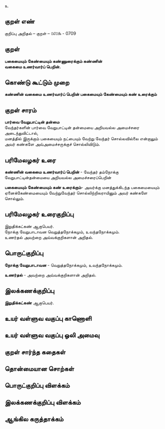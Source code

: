 உ

## குறள் எண் 

குறிப்பு அறிதல் – குறள் – ௦௭௦௯ - 0709  

## குறள் 

**பகைமையும் கேண்மையும் கண்ணுரைக்கும் கண்ணின்  
வகைமை உணர்வார்ப் பெறின்.**  

## கொண்டு கூட்டும் முறை

**கண்ணின் வகைமை உணர்வார்ப் பெறின் பகைமையும் கேண்மையும் கண் உரைக்கும்**  

## குறள் சாரம் 

**பார்வை வேறுபாட்டின் தன்மை**  
வேந்தர்களின் பார்வை வேறுபாட்டின் தன்மையை அறியவல்ல அமைச்சரை அடைந்துவிட்டால்,  
மனத்தில் இருக்கும் பகையையும் நட்பையும் வேற்று வேந்தர் சொல்லவில்லை என்றாலும் அவர் கண்களே அவ்அமைச்சருக்குச் சொல்லிவிடும்.

## பரிமேலழகர் உரை

**கண்ணின் வகைமை உணர்வார்ப் பெறின்** - வேந்தர் தம்நோக்கு வேறுபாட்டின்தன்மையை அறியவல்ல அமைச்சரைப்பெறின்  

**பகைமையும் கேண்மையும் கண் உரைக்கும்**- அவர்க்கு மனத்துக்கிடந்த பகைமையையும் ஏனைக்கேண்மையையும் வேற்றுவேந்தர் சொல்லிற்றிலராயினும் அவர் கண்களே சொல்லும்.     

## பரிமேலழகர் உரைகுறிப்பு   

இறுதிக்கட்கண் ஆகுபெயர்.  
நோக்கு வேறுபாடாவன வெறுத்தநோக்கமும், உவந்தநோக்கமும்.  
உணர்தல் அவற்றை அவ்வக்குறிகளான் அறிதல்.  

## பொருட்குறிப்பு 

**நோக்கு வேறுபாடாவன** - வெறுத்தநோக்கமும், உவந்தநோக்கமும்.    

**உணர்தல்** - அவற்றை அவ்வக்குறிகளான் அறிதல்.    


## இலக்கணக்குறிப்பு  

**இறுதிக்கட்கண்** ஆகுபெயர்.    

## உயர் வள்ளுவ வகுப்பு காணொளி


## உயர் வள்ளுவ வகுப்பு ஒலி அமைவு 

 
## குறள் சார்ந்த கதைகள் 


## தொன்மையான சொற்கள்


## பொருட்குறிப்பு விளக்கம்


## இலக்கணக்குறிப்பு விளக்கம்


## ஆங்கில கருத்தாக்கம் 



